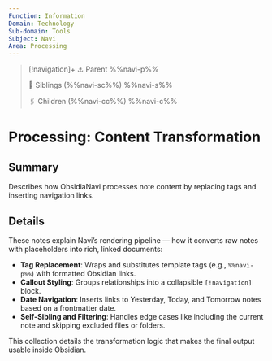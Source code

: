 ```yaml
---
Function: Information
Domain: Technology
Sub-domain: Tools
Subject: Navi
Area: Processing
---
```

> [!navigation]+
> ⚓ Parent
> %%navi-p%%
> 
> 🔗 Siblings (%%navi-sc%%)
> %%navi-s%%
> 
> 🖇️ Children (%%navi-cc%%)
> %%navi-c%%

# Processing: Content Transformation

## Summary
Describes how ObsidiaNavi processes note content by replacing tags and inserting navigation links.

## Details
These notes explain Navi’s rendering pipeline — how it converts raw notes with placeholders into rich, linked documents:

- **Tag Replacement**: Wraps and substitutes template tags (e.g., `%%​navi-p%%​`) with formatted Obsidian links.
- **Callout Styling**: Groups relationships into a collapsible `[!navigation]` block.
- **Date Navigation**: Inserts links to Yesterday, Today, and Tomorrow notes based on a frontmatter date.
- **Self-Sibling and Filtering**: Handles edge cases like including the current note and skipping excluded files or folders.

This collection details the transformation logic that makes the final output usable inside Obsidian.
